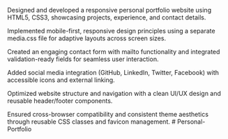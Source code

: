 Designed and developed a responsive personal portfolio website using HTML5, CSS3, showcasing projects, experience, and contact details.

Implemented mobile-first, responsive design principles using a separate media.css file for adaptive layouts across screen sizes.

Created an engaging contact form with mailto functionality and integrated validation-ready fields for seamless user interaction.

Added social media integration (GitHub, LinkedIn, Twitter, Facebook) with accessible icons and external linking.

Optimized website structure and navigation with a clean UI/UX design and reusable header/footer components.

Ensured cross-browser compatibility and consistent theme aesthetics through reusable CSS classes and favicon management.
#   P e r s o n a l - P o r t f o l i o  
 